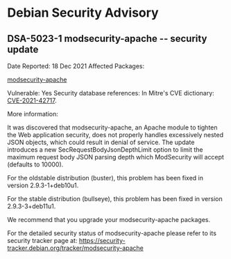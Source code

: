 
Debian Security Advisory
========================


DSA-5023-1 modsecurity-apache -- security update
------------------------------------------------



Date Reported:
18 Dec 2021
Affected Packages:

[modsecurity-apache](https://packages.debian.org/src:modsecurity-apache)

Vulnerable:
Yes
Security database references:
In Mitre's CVE dictionary: [CVE-2021-42717](https://security-tracker.debian.org/tracker/CVE-2021-42717).  

More information:

It was discovered that modsecurity-apache, an Apache module to tighten
the Web application security, does not properly handles excessively
nested JSON objects, which could result in denial of service. The update
introduces a new SecRequestBodyJsonDepthLimit option to limit the
maximum request body JSON parsing depth which ModSecurity will accept
(defaults to 10000).


For the oldstable distribution (buster), this problem has been fixed
in version 2.9.3-1+deb10u1.


For the stable distribution (bullseye), this problem has been fixed in
version 2.9.3-3+deb11u1.


We recommend that you upgrade your modsecurity-apache packages.


For the detailed security status of modsecurity-apache please refer to
its security tracker page at:
<https://security-tracker.debian.org/tracker/modsecurity-apache>





